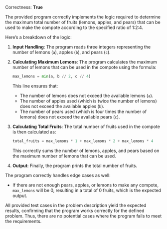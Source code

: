 Correctness: **True**

The provided program correctly implements the logic required to determine the maximum total number of fruits (lemons, apples, and pears) that can be used to make the compote according to the specified ratio of 1:2:4. 

Here’s a breakdown of the logic:

1. **Input Handling**: The program reads three integers representing the number of lemons (`a`), apples (`b`), and pears (`c`).

2. **Calculating Maximum Lemons**: The program calculates the maximum number of lemons that can be used in the compote using the formula:
   ```python
   max_lemons = min(a, b // 2, c // 4)
   ```
   This line ensures that:
   - The number of lemons does not exceed the available lemons (`a`).
   - The number of apples used (which is twice the number of lemons) does not exceed the available apples (`b`).
   - The number of pears used (which is four times the number of lemons) does not exceed the available pears (`c`).

3. **Calculating Total Fruits**: The total number of fruits used in the compote is then calculated as:
   ```python
   total_fruits = max_lemons * 1 + max_lemons * 2 + max_lemons * 4
   ```
   This correctly sums the number of lemons, apples, and pears based on the maximum number of lemons that can be used.

4. **Output**: Finally, the program prints the total number of fruits.

The program correctly handles edge cases as well:
- If there are not enough pears, apples, or lemons to make any compote, `max_lemons` will be 0, resulting in a total of 0 fruits, which is the expected output.

All provided test cases in the problem description yield the expected results, confirming that the program works correctly for the defined problem. Thus, there are no potential cases where the program fails to meet the requirements.